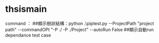 # thsismain
command ：
##顯示樹狀結構：python  .\piptest.py  --ProjectPath "project path" --commandOPt "-P ./ -P ./Project" --autoRun False
##顯示自動run dependance test case
